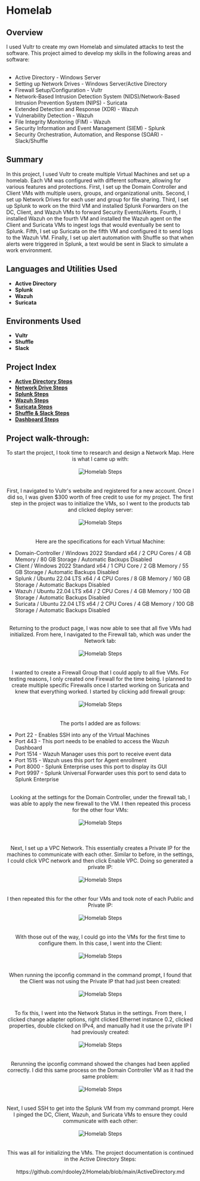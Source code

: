 <h1>Homelab</h1>


<h2>Overview</h2>
I used Vultr to create my own Homelab and simulated attacks to test the software. This project aimed to develop my skills in the following areas and software:
<br><br>
<ul>
 <li>Active Directory - Windows Server</li>
 <li>Setting up Network Drives - Windows Server/Active Directory</li>
 <li>Firewall Setup/Configuration - Vultr</li>
 <li>Network-Based Intrusion Detection System (NIDS)/Network-Based Intrusion Prevention System (NIPS) - Suricata</li>
 <li>Extended Detection and Response (XDR) - Wazuh</li>
 <li>Vulnerability Detection - Wazuh</li>
 <li>File Integrity Monitoring (FIM) - Wazuh</li>
 <li>Security Information and Event Management (SIEM) - Splunk</li>
 <li>Security Orchestration, Automation, and Response (SOAR) - Slack/Shuffle</li>
</ul>

<h2>Summary</h2>
In this project, I used Vultr to create multiple Virtual Machines and set up a homelab. Each VM was configured with different software, allowing for various features and protections. First, I set up the Domain Controller and Client VMs with multiple users, groups, and organizational units. Second, I set up Network Drives for each user and group for file sharing. Third, I set up Splunk to work on the third VM and installed Splunk Forwarders on the DC, Client, and Wazuh VMs to forward Security Events/Alerts. Fourth, I installed Wazuh on the fourth VM and installed the Wazuh agent on the Client and Suricata VMs to ingest logs that would eventually be sent to Splunk. Fifth, I set up Suricata on the fifth VM and configured it to send logs to the Wazuh VM. Finally, I set up alert automation with Shuffle so that when alerts were triggered in Splunk, a text would be sent in Slack to simulate a work environment.


<h2>Languages and Utilities Used</h2>

- <b>Active Directory</b>
- <b>Splunk</b>
- <b>Wazuh</b>
- <b>Suricata</b>

<h2>Environments Used </h2>

- <b>Vultr</b>
- <b>Shuffle</b>
- <b>Slack</b>

<h2>Project Index</h2>

- <b>[Active Directory Steps](https://github.com/rdooley2/Homelab/blob/main/ActiveDirectory.md)</b>
- <b>[Network Drive Steps](https://github.com/rdooley2/Homelab/blob/main/NetworkDrive.md)</b>
- <b>[Splunk Steps](https://github.com/rdooley2/Homelab/blob/main/Splunk.md)</b>
- <b>[Wazuh Steps](https://github.com/rdooley2/Homelab/blob/main/Wazuh.md)</b>
- <b>[Suricata Steps](https://github.com/rdooley2/Homelab/blob/main/Suricata.md)</b>
- <b>[Shuffle & Slack Steps](https://github.com/rdooley2/Homelab/blob/main/Shuffle&Slack.md)</b>
- <b>[Dashboard Steps](https://github.com/rdooley2/Homelab/blob/main/Dashboard.md)</b>

<h2>Project walk-through:</h2>

<p align="center">
To start the project, I took time to research and design a Network Map. Here is what I came up with: <br/><br />
<img src="https://i.imgur.com/Byrxdd4.png" alt="Homelab Steps">
<br />
<br />
<br />
First, I navigated to Vultr's website and registered for a new account. Once I did so, I was given $300 worth of free credit to use for my project. The first step in the project was to initialize the VMs, so I went to the products tab and clicked deploy server: <br/><br />
<img src="https://i.imgur.com/GqitfmU.png" alt="Homelab Steps">
<br />
<br />
<br />
Here are the specifications for each Virtual Machine:
<ul>
 <li>Domain-Controller / Windows 2022 Standard x64 / 2 CPU Cores / 4 GB Memory / 80 GB Storage / Automatic Backups Disabled</li>
 <li>Client / Windows 2022 Standard x64 / 1 CPU Core / 2 GB Memory / 55 GB Storage / Automatic Backups Disabled</li>
 <li>Splunk / Ubuntu 22.04 LTS x64 / 4 CPU Cores / 8 GB Memory / 160 GB Storage / Automatic Backups Disabled</li>
 <li>Wazuh / Ubuntu 22.04 LTS x64 / 2 CPU Cores / 4 GB Memory / 100 GB Storage / Automatic Backups Disabled</li>
 <li>Suricata / Ubuntu 22.04 LTS x64 / 2 CPU Cores / 4 GB Memory / 100 GB Storage / Automatic Backups Disabled</li>
</ul>
<p align="center">
<br />
Returning to the product page, I was now able to see that all five VMs had initialized. From here, I navigated to the Firewall tab, which was under the Network tab: <br/><br />
<img src="https://i.imgur.com/TTrI7oZ.png" alt="Homelab Steps">
<br />
<br />
<br />
I wanted to create a Firewall Group that I could apply to all five VMs. For testing reasons, I only created one Firewall for the time being. I planned to create multiple specific Firewalls once I started working on Suricata and knew that everything worked. I started by clicking add firewall group: <br/><br />
<img src="https://i.imgur.com/ypHVddz.png" alt="Homelab Steps">
<br />
<br />
<br />
The ports I added are as follows:
<ul>
 <li>Port 22 - Enables SSH into any of the Virtual Machines</li>
 <li>Port 443 - This port needs to be enabled to access the Wazuh Dashboard</li>
 <li>Port 1514 - Wazuh Manager uses this port to receive event data</li>
 <li>Port 1515 - Wazuh uses this port for Agent enrollment</li>
 <li>Port 8000 - Splunk Enterprise uses this port to display its GUI</li>
 <li>Port 9997 - Splunk Universal Forwarder uses this port to send data to Splunk Enterprise</li>
</ul>
<p align="center">
<br />
Looking at the settings for the Domain Controller, under the firewall tab, I was able to apply the new firewall to the VM. I then repeated this process for the other four VMs: <br/><br />
<img src="https://i.imgur.com/VnT4YHp.png" alt="Homelab Steps">
<br />
<br />
<br />
<br />
Next, I set up a VPC Network. This essentially creates a Private IP for the machines to communicate with each other. Similar to before, in the settings, I could click VPC network and then click Enable VPC. Doing so generated a private IP: <br/><br />
<img src="https://i.imgur.com/I1gs3dH.png" alt="Homelab Steps">
<br />
<br />
<br />
I then repeated this for the other four VMs and took note of each Public and Private IP: <br/><br />
<img src="https://i.imgur.com/fYYWQT7.png" alt="Homelab Steps">
<br />
<br />
<br /> 
With those out of the way, I could go into the VMs for the first time to configure them. In this case, I went into the Client: <br/><br />
<img src="https://i.imgur.com/s37qx1g.png" alt="Homelab Steps">
<br />
<br />
<br />
When running the ipconfig command in the command prompt, I found that the Client was not using the Private IP that had just been created: <br/><br />
<img src="https://i.imgur.com/zFDlksc.png" alt="Homelab Steps">
<br />
<br />
<br />
To fix this, I went into the Network Status in the settings. From there, I clicked change adapter options, right clicked Ethernet instance 0.2, clicked properties, double clicked on IPv4, and manually had it use the private IP I had previously created: <br/><br />
<img src="https://i.imgur.com/3W5G5ma.png" alt="Homelab Steps">
<br />
<br />
<br />
Rerunning the ipconfig command showed the changes had been applied correctly. I did this same process on the Domain Controller VM as it had the same problem: <br/><br />
<img src="https://i.imgur.com/2i9eu0n.png" alt="Homelab Steps">
<br />
<br />
<br />
Next, I used SSH to get into the Splunk VM from my command prompt. Here I pinged the DC, Client, Wazuh, and Suricata VMs to ensure they could communicate with each other: <br/><br />
<img src="https://i.imgur.com/IC6b7ns.png" alt="Homelab Steps">
<br />
<br />
<br />
This was all for initializing the VMs. The project documentation is continued in the Active Directory Steps: <br/><br />
https://github.com/rdooley2/Homelab/blob/main/ActiveDirectory.md

